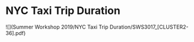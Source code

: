 # NYC Taxi Trip Duration

![](Summer Workshop 2019/NYC Taxi Trip Duration/SWS3017_[CLUSTER2-36].pdf)


